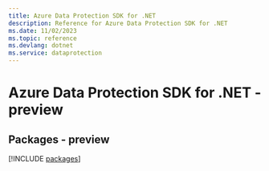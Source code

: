 ```yaml
---
title: Azure Data Protection SDK for .NET
description: Reference for Azure Data Protection SDK for .NET
ms.date: 11/02/2023
ms.topic: reference
ms.devlang: dotnet
ms.service: dataprotection
---
```

# Azure Data Protection SDK for .NET - preview
## Packages - preview
[!INCLUDE [packages](data-protection-index.md)]